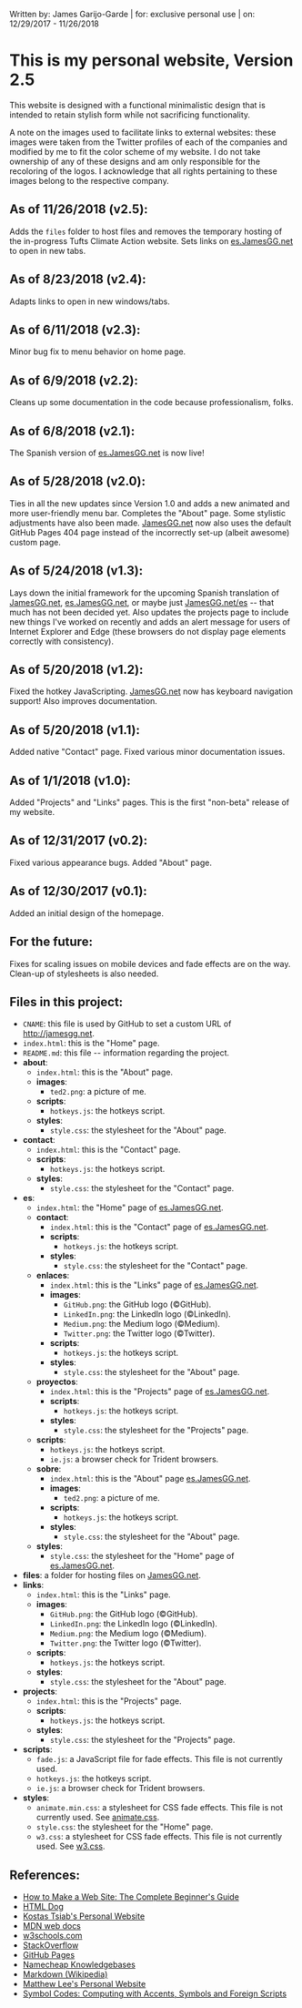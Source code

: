 Written by:  James Garijo-Garde
     |  for: exclusive personal use
     |  on:  12/29/2017 - 11/26/2018


This is my personal website, Version 2.5
========================================

This website is designed with a functional minimalistic design that is intended
to retain stylish form while not sacrificing functionality.

A note on the images used to facilitate links to external websites: these images
were taken from the Twitter profiles of each of the companies and modified by me
to fit the color scheme of my website. I do not take ownership of any of these
designs and am only responsible for the recoloring of the logos. I acknowledge
that all rights pertaining to these images belong to the respective company.

## As of 11/26/2018 (v2.5):
Adds the `files` folder to host files and removes the temporary hosting of the
in-progress Tufts Climate Action website. Sets links on [es.JamesGG.net](http://es.jamesgg.net)
to open in new tabs.

## As of 8/23/2018 (v2.4):
Adapts links to open in new windows/tabs.

## As of 6/11/2018 (v2.3):
Minor bug fix to menu behavior on home page.

## As of 6/9/2018 (v2.2):
Cleans up some documentation in the code because professionalism, folks.

## As of 6/8/2018 (v2.1):
The Spanish version of [es.JamesGG.net](http://es.jamesgg.net) is now live!

## As of 5/28/2018 (v2.0):
Ties in all the new updates since Version 1.0 and adds a new animated and more
user-friendly menu bar. Completes the "About" page. Some stylistic adjustments
have also been made. [JamesGG.net](http://jamesgg.net) now also uses the default
GitHub Pages 404 page instead of the incorrectly set-up (albeit awesome) custom
page.

## As of 5/24/2018 (v1.3):

Lays down the initial framework for the upcoming Spanish translation of
[JamesGG.net](http://jamesgg.net), [es.JamesGG.net](http://es.jamesgg.net), or
maybe just [JamesGG.net/es](http://jamesgg.net/es) -- that much has not been
decided yet. Also updates the projects page to include new things I've worked on
recently and adds an alert message for users of Internet Explorer and Edge
(these browsers do not display page elements correctly with consistency).

## As of 5/20/2018 (v1.2):

Fixed the hotkey JavaScripting. [JamesGG.net](http://jamesgg.net) now has
keyboard navigation support! Also improves documentation.

## As of 5/20/2018 (v1.1):

Added native "Contact" page. Fixed various minor documentation issues.

## As of 1/1/2018 (v1.0):

Added "Projects" and "Links" pages. This is the first "non-beta" release of my
website.

## As of 12/31/2017 (v0.2):

Fixed various appearance bugs. Added "About" page.

## As of 12/30/2017 (v0.1):

Added an initial design of the homepage.

## For the future:

Fixes for scaling issues on mobile devices and fade effects are on the way.
Clean-up of stylesheets is also needed.

## Files in this project:
* `CNAME`: this file is used by GitHub to set a custom URL of
http://jamesgg.net.
* `index.html`: this is the "Home" page.
* `README.md`:  this file -- information regarding the project.
* **about**:
  * `index.html`:   this is the "About" page.
  * **images**:
    * `ted2.png`:   a picture of me.
  * **scripts**:
    * `hotkeys.js`:   the hotkeys script.
  * **styles**:
      * `style.css`:    the stylesheet for the "About" page.
* **contact**:
  * `index.html`:   this is the "Contact" page.
  * **scripts**:
    * `hotkeys.js`:   the hotkeys script.
  * **styles**:
      * `style.css`:    the stylesheet for the "Contact" page.
* **es**:
  * `index.html`:   the "Home" page of [es.JamesGG.net](http://es.jamesgg.net).
  * **contact**:
    * `index.html`:   this is the "Contact" page of [es.JamesGG.net](http://es.jamesgg.net).
    * **scripts**:
      * `hotkeys.js`:   the hotkeys script.
    * **styles**:
        * `style.css`:    the stylesheet for the "Contact" page.
  * **enlaces**:
    * `index.html`:   this is the "Links" page of [es.JamesGG.net](http://es.jamesgg.net).
    * **images**:
      * `GitHub.png`:   the GitHub logo (&copy;GitHub).
      * `LinkedIn.png`: the LinkedIn logo (&copy;LinkedIn).
      * `Medium.png`:   the Medium logo (&copy;Medium).
      * `Twitter.png`:  the Twitter logo (&copy;Twitter).
    * **scripts**:
      * `hotkeys.js`:   the hotkeys script.
    * **styles**:
      * `style.css`:    the stylesheet for the "About" page.
  * **proyectos**:
    * `index.html`:   this is the "Projects" page of [es.JamesGG.net](http://es.jamesgg.net).
    * **scripts**:
      * `hotkeys.js`:   the hotkeys script.
    * **styles**:
      * `style.css`:    the stylesheet for the "Projects" page.
  * **scripts**:
    * `hotkeys.js`: the hotkeys script.
    * `ie.js`:      a browser check for Trident browsers.
  * **sobre**:
    * `index.html`:   this is the "About" page [es.JamesGG.net](http://es.jamesgg.net).
    * **images**:
      * `ted2.png`:   a picture of me.
    * **scripts**:
      * `hotkeys.js`:   the hotkeys script.
    * **styles**:
        * `style.css`:    the stylesheet for the "About" page.
  * **styles**:
    * `style.css`:  the stylesheet for the "Home" page of [es.JamesGG.net](http://es.jamesgg.net).
* **files**:    a folder for hosting files on [JamesGG.net](http://jamesgg.net).
* **links**:
    * `index.html`:   this is the "Links" page.
    * **images**:
      * `GitHub.png`:   the GitHub logo (&copy;GitHub).
      * `LinkedIn.png`: the LinkedIn logo (&copy;LinkedIn).
      * `Medium.png`:   the Medium logo (&copy;Medium).
      * `Twitter.png`:  the Twitter logo (&copy;Twitter).
    * **scripts**:
      * `hotkeys.js`:   the hotkeys script.
    * **styles**:
      * `style.css`:    the stylesheet for the "About" page.
* **projects**:
  * `index.html`:   this is the "Projects" page.
  * **scripts**:
    * `hotkeys.js`:   the hotkeys script.
  * **styles**:
    * `style.css`:    the stylesheet for the "Projects" page.
* **scripts**:
  * `fade.js`:    a JavaScript file for fade effects. This file is not currently used.
  * `hotkeys.js`: the hotkeys script.
  * `ie.js`:      a browser check for Trident browsers.
* **styles**:
  * `animate.min.css`:  a stylesheet for CSS fade effects. This file is not currently used. See [animate.css](https://github.com/daneden/animate.css).
  * `style.css`:        the stylesheet for the "Home" page.
  * `w3.css`:           a stylesheet for CSS fade effects. This file is not currently used. See [w3.css](https://www.w3schools.com/W3CSS).


## References:

* [How to Make a Web Site: The Complete Beginner's Guide](https://lifehacker.com/5790955/how-to-make-a-web-site-the-complete-guide)
* [HTML Dog](http://htmldog.com)
* [Kostas Tsiab's Personal Website](https://ktsiam.github.io)
* [MDN web docs](https://developer.mozilla.org/en-US)
* [w3schools.com](https://www.w3schools.com)
* [StackOverflow](https://stackoverflow.com)
* [GitHub Pages](https://pages.github.com)
* [Namecheap Knowledgebases](https://www.namecheap.com/support/knowledgebase.aspx)
* [Markdown (Wikipedia)](https://en.wikipedia.org/wiki/Markdown)
* [Matthew Lee's Personal Website](https://mattrlee3.github.io)
* [Symbol Codes: Computing with Accents, Symbols and Foreign Scripts](http://sites.psu.edu/symbolcodes/codehtml/)